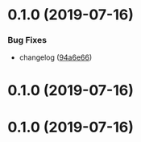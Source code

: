 # 0.1.0 (2019-07-16)


### Bug Fixes

* changelog ([94a6e66](https://github.com/liujjxi/testvue/commit/94a6e66))



# 0.1.0 (2019-07-16)



# 0.1.0 (2019-07-16)




